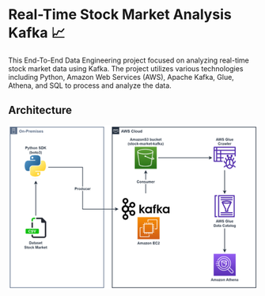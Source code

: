 # Real-Time Stock Market Analysis Kafka 📈

This End-To-End Data Engineering project focused on analyzing real-time stock market data using Kafka. The project utilizes various technologies including Python, Amazon Web Services (AWS), Apache Kafka, Glue, Athena, and SQL to process and analyze the data.

## Architecture

<div align="center">

<img alt="My personal data engineering projects" src="../../assets/images/71671a41-4b75-4343-ad95-febba63cd0cc.png" width="650" />

</div>

